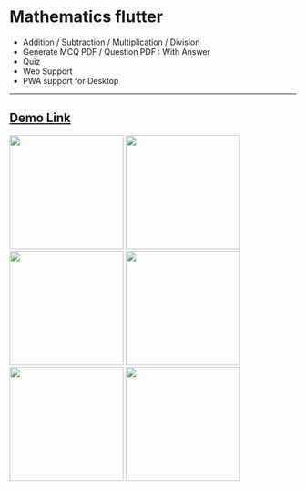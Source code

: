 # Mathematics flutter

* Addition / Subtraction / Multiplication / Division 
* Generate MCQ PDF / Question PDF : With Answer
* Quiz
* Web Support
* PWA support for Desktop

<hr/>

<a href='https://jaygajjar.ml/Mathematics/'><h2>Demo Link</h2></a>



<img src="https://raw.githubusercontent.com/j-j-gajjar/Mathematics/master/Screenshots/Phone%20Screenshot%202.jpg" width="200">  <img src="https://raw.githubusercontent.com/j-j-gajjar/Mathematics/master/Screenshots/Phone%20Screenshot%203.jpg" width="200"> <img src="https://raw.githubusercontent.com/j-j-gajjar/Mathematics/master/Screenshots/Phone%20Screenshot%204.jpg" width="200"> <img src="https://raw.githubusercontent.com/j-j-gajjar/Mathematics/master/Screenshots/Phone%20Screenshot%205.jpg" width="200"> <img src="https://raw.githubusercontent.com/j-j-gajjar/Mathematics/master/Screenshots/Phone%20Screenshot%206.jpg" width="200"> <img src="https://raw.githubusercontent.com/j-j-gajjar/Mathematics/master/Screenshots/Phone%20Screenshot%207.jpg" width="200">
